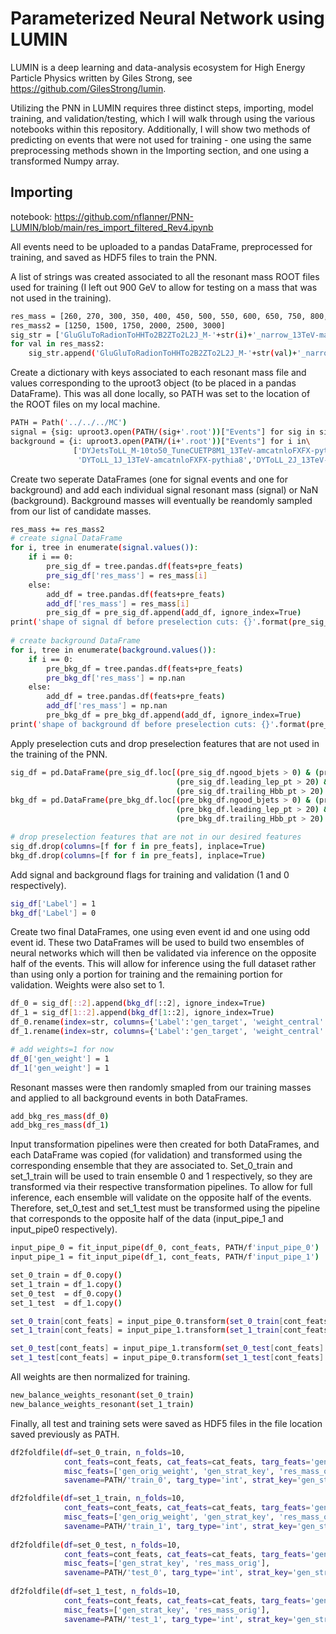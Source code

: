 # Parameterized Neural Network using LUMIN

LUMIN is a deep learning and data-analysis ecosystem for High Energy Particle Physics written by Giles Strong, see https://github.com/GilesStrong/lumin.

Utilizing the PNN in LUMIN requires three distinct steps, importing, model training, and validation/testing, which I will walk through using the various notebooks within this repository. Additionally, I will show two methods of predicting on events that were not used for training - one using the same preprocessing methods shown in the Importing section, and one using a transformed Numpy array.

## Importing

notebook:
https://github.com/nflanner/PNN-LUMIN/blob/main/res_import_filtered_Rev4.ipynb

All events need to be uploaded to a pandas DataFrame, preprocessed for training, and saved as HDF5 files to train the PNN.

A list of strings was created associated to all the resonant mass ROOT files used for training (I left out 900 GeV to allow for testing on a mass that was not used in the training).

```bash
res_mass = [260, 270, 300, 350, 400, 450, 500, 550, 600, 650, 750, 800, 1000]
res_mass2 = [1250, 1500, 1750, 2000, 2500, 3000]
sig_str = ['GluGluToRadionToHHTo2B2ZTo2L2J_M-'+str(i)+'_narrow_13TeV-madgraph-v2' for i in res_mass]
for val in res_mass2:
    sig_str.append('GluGluToRadionToHHTo2B2ZTo2L2J_M-'+str(val)+'_narrow_TuneCUETP8M1_PSWeights_13TeV-madgraph-pythia8')
```

Create a dictionary with keys associated to each resonant mass file and values corresponding to the uproot3 object (to be placed in a pandas DataFrame). This was all done locally, so PATH was set to the location of the ROOT files on my local machine.

```bash
PATH = Path('../../../MC')
signal = {sig: uproot3.open(PATH/(sig+'.root'))["Events"] for sig in sig_str}
background = {i: uproot3.open(PATH/(i+'.root'))["Events"] for i in\
              ['DYJetsToLL_M-10to50_TuneCUETP8M1_13TeV-amcatnloFXFX-pythia8', 'DYToLL_0J_13TeV-amcatnloFXFX-pythia8',\
               'DYToLL_1J_13TeV-amcatnloFXFX-pythia8','DYToLL_2J_13TeV-amcatnloFXFX-pythia8']}
```

Create two seperate DataFrames (one for signal events and one for background) and add each individual signal resonant mass (signal) or NaN (background). Background masses will eventually be reandomly sampled from our list of candidate masses.

```bash
res_mass += res_mass2
# create signal DataFrame
for i, tree in enumerate(signal.values()):
    if i == 0:
        pre_sig_df = tree.pandas.df(feats+pre_feats)
        pre_sig_df['res_mass'] = res_mass[i]
    else:
        add_df = tree.pandas.df(feats+pre_feats)
        add_df['res_mass'] = res_mass[i]
        pre_sig_df = pre_sig_df.append(add_df, ignore_index=True)
print('shape of signal df before preselection cuts: {}'.format(pre_sig_df.shape))
        
# create background DataFrame
for i, tree in enumerate(background.values()):
    if i == 0:
        pre_bkg_df = tree.pandas.df(feats+pre_feats)
        pre_bkg_df['res_mass'] = np.nan
    else:
        add_df = tree.pandas.df(feats+pre_feats)
        add_df['res_mass'] = np.nan
        pre_bkg_df = pre_bkg_df.append(add_df, ignore_index=True)
print('shape of background df before preselection cuts: {}'.format(pre_bkg_df.shape))
```

Apply preselection cuts and drop preselection features that are not used in the training of the PNN.

```bash
sig_df = pd.DataFrame(pre_sig_df.loc[(pre_sig_df.ngood_bjets > 0) & (pre_sig_df.lep_category == 2) & (pre_sig_df.Zlep_cand_mass > 15) &
                                     (pre_sig_df.leading_lep_pt > 20) & (pre_sig_df.trailing_lep_pt > 10) & (pre_sig_df.leading_Hbb_pt > 20) &
                                     (pre_sig_df.trailing_Hbb_pt > 20) & (pre_sig_df.leading_jet_pt > 20) & (pre_sig_df.trailing_jet_pt > 20)])
bkg_df = pd.DataFrame(pre_bkg_df.loc[(pre_bkg_df.ngood_bjets > 0) & (pre_bkg_df.lep_category == 2) & (pre_bkg_df.Zlep_cand_mass > 15) & 
                                     (pre_bkg_df.leading_lep_pt > 20) & (pre_bkg_df.trailing_lep_pt > 10) & (pre_bkg_df.leading_Hbb_pt > 20) &
                                     (pre_bkg_df.trailing_Hbb_pt > 20) & (pre_bkg_df.leading_jet_pt > 20) & (pre_bkg_df.trailing_jet_pt > 20)])

# drop preselection features that are not in our desired features
sig_df.drop(columns=[f for f in pre_feats], inplace=True)
bkg_df.drop(columns=[f for f in pre_feats], inplace=True)
```

Add signal and background flags for training and validation (1 and 0 respectively).

```bash
sig_df['Label'] = 1
bkg_df['Label'] = 0
```

Create two final DataFrames, one using even event id and one using odd event id. These two DataFrames will be used to build two ensembles of neural networks which will then be validated via inference on the opposite half of the events. This will allow for inference using the full dataset rather than using only a portion for training and the remaining portion for validation. Weights were also set to 1.

```bash
df_0 = sig_df[::2].append(bkg_df[::2], ignore_index=True)
df_1 = sig_df[1::2].append(bkg_df[1::2], ignore_index=True)
df_0.rename(index=str, columns={'Label':'gen_target', 'weight_central':'gen_weight'}, inplace=True)
df_1.rename(index=str, columns={'Label':'gen_target', 'weight_central':'gen_weight'}, inplace=True)

# add weights=1 for now
df_0['gen_weight'] = 1
df_1['gen_weight'] = 1
```

Resonant masses were then randomly smapled from our training masses and applied to all background events in both DataFrames.

```bash
add_bkg_res_mass(df_0)
add_bkg_res_mass(df_1)
```

Input transformation pipelines were then created for both DataFrames, and each DataFrame was copied (for validation) and transformed using the corresponding ensemble that they are associated to. Set_0_train and set_1_train will be used to train ensemble 0 and 1 respectively, so they are transformed via their respective transformation pipelines. To allow for full inference, each ensemble will validate on the opposite half of the events. Therefore, set_0_test and set_1_test must be transformed using the pipeline that corresponds to the opposite half of the data (input_pipe_1 and input_pipe0 respectively).

```bash
input_pipe_0 = fit_input_pipe(df_0, cont_feats, PATH/f'input_pipe_0')
input_pipe_1 = fit_input_pipe(df_1, cont_feats, PATH/f'input_pipe_1')

set_0_train = df_0.copy()
set_1_train = df_1.copy()
set_0_test  = df_0.copy()
set_1_test  = df_1.copy()

set_0_train[cont_feats] = input_pipe_0.transform(set_0_train[cont_feats].values.astype('float32'))
set_1_train[cont_feats] = input_pipe_1.transform(set_1_train[cont_feats].values.astype('float32'))

set_0_test[cont_feats] = input_pipe_1.transform(set_0_test[cont_feats].values.astype('float32'))
set_1_test[cont_feats] = input_pipe_0.transform(set_1_test[cont_feats].values.astype('float32'))
```

All weights are then normalized for training.

```bash
new_balance_weights_resonant(set_0_train)
new_balance_weights_resonant(set_1_train)
```

Finally, all test and training sets were saved as HDF5 files in the file location saved previously as PATH.

```bash
df2foldfile(df=set_0_train, n_folds=10,
            cont_feats=cont_feats, cat_feats=cat_feats, targ_feats='gen_target', wgt_feat='gen_weight',
            misc_feats=['gen_orig_weight', 'gen_strat_key', 'res_mass_orig'],
            savename=PATH/'train_0', targ_type='int', strat_key='gen_strat_key')

df2foldfile(df=set_1_train, n_folds=10,
            cont_feats=cont_feats, cat_feats=cat_feats, targ_feats='gen_target', wgt_feat='gen_weight',
            misc_feats=['gen_orig_weight', 'gen_strat_key', 'res_mass_orig'],
            savename=PATH/'train_1', targ_type='int', strat_key='gen_strat_key')
            
df2foldfile(df=set_0_test, n_folds=10,
            cont_feats=cont_feats, cat_feats=cat_feats, targ_feats='gen_target', wgt_feat='gen_weight',
            misc_feats=['gen_strat_key', 'res_mass_orig'],
            savename=PATH/'test_0', targ_type='int', strat_key='gen_strat_key')
            
df2foldfile(df=set_1_test, n_folds=10,
            cont_feats=cont_feats, cat_feats=cat_feats, targ_feats='gen_target', wgt_feat='gen_weight',
            misc_feats=['gen_strat_key', 'res_mass_orig'],
            savename=PATH/'test_1', targ_type='int', strat_key='gen_strat_key')
```
